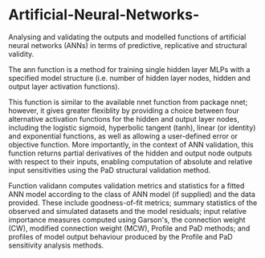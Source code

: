 # Artificial-Neural-Networks-
Analysing and validating the outputs and modelled functions of artificial neural networks (ANNs) in terms of predictive, replicative and structural validity.

The ann function is a method for training single hidden layer MLPs with a specified model structure (i.e. number of hidden layer nodes, hidden and output layer activation functions).

This function is similar to the available nnet function from package nnet; however, it gives greater flexiblity by providing a choice between four alternative activation functions for the hidden and output layer nodes, including the logistic sigmoid, hyperbolic tangent (tanh), linear (or identity) and exponential functions, as well as allowing a user-defined error or objective function.
More importantly, in the context of ANN validation, this function returns partial derivatives of the hidden and output node outputs with respect to their inputs, enabling computation of absolute and relative input sensitivities using the PaD structural validation method.

Function validann computes validation metrics and statistics for a fitted ANN model according to the class of ANN model (if supplied) and the data provided. These include goodness-of-fit metrics; summary statistics of the observed and simulated datasets and the model residuals; input relative importance measures computed using Garson's, the connection weight (CW), modified connection weight (MCW), Profile and PaD methods; and profiles of model output behaviour produced by the Profile and PaD sensitivity analysis methods.

